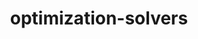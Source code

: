 ---
title: optimization-solvers
github: https://github.com/fedemagnani/optimization-solvers
cratesdotio: https://crates.io/crates/optimization-solvers
docs: https://docs.rs/optimization-solvers
description: Numerical optimization solvers for unconstrained and simple-bounds constrained convex optimization problems in Rust.
stars_badge: https://img.shields.io/github/stars/fedemagnani/optimization-solvers?style=social
downloads_badge: https://img.shields.io/crates/d/optimization-solvers
docs_badge: https://docs.rs/optimization-solvers/badge.svg
---